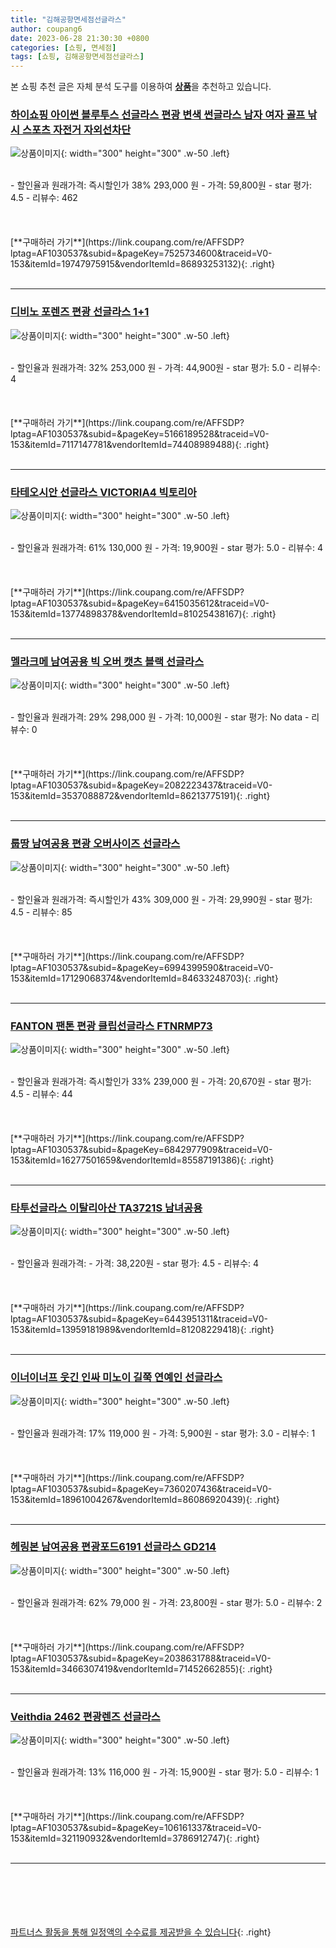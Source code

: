 ```yaml
---
title: "김해공항면세점선글라스"
author: coupang6
date: 2023-06-28 21:30:30 +0800
categories: [쇼핑, 면세점]
tags: [쇼핑, 김해공항면세점선글라스]
---
```


본 쇼핑 추천 글은 자체 분석 도구를 이용하여 [**상품**](https://link.coupang.com/a/bao1ui)을 추천하고 있습니다.

### [하이쇼핑 아이썬 블루투스 선글라스 편광 변색 썬글라스 남자 여자 골프 낚시 스포츠 자전거 자외선차단](https://link.coupang.com/re/AFFSDP?lptag=AF1030537&subid=&pageKey=7525734600&traceid=V0-153&itemId=19747975915&vendorItemId=86893253132)

![상품이미지](https://thumbnail10.coupangcdn.com/thumbnails/remote/230x230ex/image/vendor_inventory/1e87/8bbfe59f271ffa9213fe7fbd1161557887062ede3782b6cd9605fb461c00.jpg){: width="300" height="300" .w-50 .left}


<br>
- 할인율과 원래가격: 즉시할인가 38%  293,000   원
- 가격: 59,800원
- star 평가: 4.5
- 리뷰수: 462
<br>
<br>
<br>
<br>
[**구매하러 가기**](https://link.coupang.com/re/AFFSDP?lptag=AF1030537&subid=&pageKey=7525734600&traceid=V0-153&itemId=19747975915&vendorItemId=86893253132){: .right}
<br>
<br>

---

### [디비노 포렌즈 편광 선글라스 1+1](https://link.coupang.com/re/AFFSDP?lptag=AF1030537&subid=&pageKey=5166189528&traceid=V0-153&itemId=7117147781&vendorItemId=74408989488)

![상품이미지](https://thumbnail8.coupangcdn.com/thumbnails/remote/230x230ex/image/vendor_inventory/0458/75601ca0ec2699276d87d97bd3907a36ab58953715b1bd7d1dc3b27a76d5.jpg){: width="300" height="300" .w-50 .left}


<br>
- 할인율과 원래가격: 32%  253,000   원
- 가격: 44,900원
- star 평가: 5.0
- 리뷰수: 4
<br>
<br>
<br>
<br>
[**구매하러 가기**](https://link.coupang.com/re/AFFSDP?lptag=AF1030537&subid=&pageKey=5166189528&traceid=V0-153&itemId=7117147781&vendorItemId=74408989488){: .right}
<br>
<br>

---

### [타테오시안 선글라스 VICTORIA4 빅토리아](https://link.coupang.com/re/AFFSDP?lptag=AF1030537&subid=&pageKey=6415035612&traceid=V0-153&itemId=13774898378&vendorItemId=81025438167)

![상품이미지](https://thumbnail8.coupangcdn.com/thumbnails/remote/230x230ex/image/vendor_inventory/8713/d6bcc7f930e93a312a96ef28cf347655bebf44eb5e5e3ec84f139c63fc89.jpg){: width="300" height="300" .w-50 .left}


<br>
- 할인율과 원래가격: 61%  130,000   원
- 가격: 19,900원
- star 평가: 5.0
- 리뷰수: 4
<br>
<br>
<br>
<br>
[**구매하러 가기**](https://link.coupang.com/re/AFFSDP?lptag=AF1030537&subid=&pageKey=6415035612&traceid=V0-153&itemId=13774898378&vendorItemId=81025438167){: .right}
<br>
<br>

---

### [멜라크메 남여공용 빅 오버 캣츠 블랙 선글라스](https://link.coupang.com/re/AFFSDP?lptag=AF1030537&subid=&pageKey=2082223437&traceid=V0-153&itemId=3537088872&vendorItemId=86213775191)

![상품이미지](https://thumbnail6.coupangcdn.com/thumbnails/remote/230x230ex/image/rs_quotation_api/njoxim2a/14f56773b0c24a34bf6f79f6a1fb9365.jpg){: width="300" height="300" .w-50 .left}


<br>
- 할인율과 원래가격: 29%  298,000   원
- 가격: 10,000원
- star 평가: No data
- 리뷰수: 0
<br>
<br>
<br>
<br>
[**구매하러 가기**](https://link.coupang.com/re/AFFSDP?lptag=AF1030537&subid=&pageKey=2082223437&traceid=V0-153&itemId=3537088872&vendorItemId=86213775191){: .right}
<br>
<br>

---

### [룹땅 남여공용 편광 오버사이즈 선글라스](https://link.coupang.com/re/AFFSDP?lptag=AF1030537&subid=&pageKey=6994399590&traceid=V0-153&itemId=17129068374&vendorItemId=84633248703)

![상품이미지](https://thumbnail8.coupangcdn.com/thumbnails/remote/230x230ex/image/vendor_inventory/48ec/72069066d0a0d3c10aa0c0d8f32489eb9f9123879a31f9fec6b57d64a1a8.png){: width="300" height="300" .w-50 .left}


<br>
- 할인율과 원래가격: 즉시할인가 43%  309,000   원
- 가격: 29,990원
- star 평가: 4.5
- 리뷰수: 85
<br>
<br>
<br>
<br>
[**구매하러 가기**](https://link.coupang.com/re/AFFSDP?lptag=AF1030537&subid=&pageKey=6994399590&traceid=V0-153&itemId=17129068374&vendorItemId=84633248703){: .right}
<br>
<br>

---

### [FANTON 팬톤 편광 클립선글라스 FTNRMP73](https://link.coupang.com/re/AFFSDP?lptag=AF1030537&subid=&pageKey=6842977909&traceid=V0-153&itemId=16277501659&vendorItemId=85587191386)

![상품이미지](https://thumbnail9.coupangcdn.com/thumbnails/remote/230x230ex/image/vendor_inventory/db73/ba2535f039a7cd0d4e609d1814da0dcd5ec27b841a5f0e660587da079adb.jpg){: width="300" height="300" .w-50 .left}


<br>
- 할인율과 원래가격: 즉시할인가 33%  239,000   원
- 가격: 20,670원
- star 평가: 4.5
- 리뷰수: 44
<br>
<br>
<br>
<br>
[**구매하러 가기**](https://link.coupang.com/re/AFFSDP?lptag=AF1030537&subid=&pageKey=6842977909&traceid=V0-153&itemId=16277501659&vendorItemId=85587191386){: .right}
<br>
<br>

---

### [타투선글라스 이탈리아산 TA3721S 남녀공용](https://link.coupang.com/re/AFFSDP?lptag=AF1030537&subid=&pageKey=6443951311&traceid=V0-153&itemId=13959181989&vendorItemId=81208229418)

![상품이미지](https://thumbnail7.coupangcdn.com/thumbnails/remote/230x230ex/image/vendor_inventory/d4c5/eb984fbd1184c9ff4e86e48104a3610ecc2ac6f75aacfb48f8c3d3181609.jpg){: width="300" height="300" .w-50 .left}


<br>
- 할인율과 원래가격: 
- 가격: 38,220원
- star 평가: 4.5
- 리뷰수: 4
<br>
<br>
<br>
<br>
[**구매하러 가기**](https://link.coupang.com/re/AFFSDP?lptag=AF1030537&subid=&pageKey=6443951311&traceid=V0-153&itemId=13959181989&vendorItemId=81208229418){: .right}
<br>
<br>

---

### [이너이너프 웃긴 인싸 미노이 길쭉 연예인 선글라스](https://link.coupang.com/re/AFFSDP?lptag=AF1030537&subid=&pageKey=7360207436&traceid=V0-153&itemId=18961004267&vendorItemId=86086920439)

![상품이미지](https://thumbnail9.coupangcdn.com/thumbnails/remote/230x230ex/image/vendor_inventory/55d8/164cd1eeeeaada3448cdfd1ffa2850817a0a7d6660cff06c64629b1d1a40.jpg){: width="300" height="300" .w-50 .left}


<br>
- 할인율과 원래가격: 17%  119,000   원
- 가격: 5,900원
- star 평가: 3.0
- 리뷰수: 1
<br>
<br>
<br>
<br>
[**구매하러 가기**](https://link.coupang.com/re/AFFSDP?lptag=AF1030537&subid=&pageKey=7360207436&traceid=V0-153&itemId=18961004267&vendorItemId=86086920439){: .right}
<br>
<br>

---

### [헤링본 남여공용 편광포드6191 선글라스 GD214](https://link.coupang.com/re/AFFSDP?lptag=AF1030537&subid=&pageKey=2038631788&traceid=V0-153&itemId=3466307419&vendorItemId=71452662855)

![상품이미지](https://thumbnail8.coupangcdn.com/thumbnails/remote/230x230ex/image/vendor_inventory/a980/94c5ba4e6012f2097c244a13612eecf88227cb0051cc66ccac2ca7cbb36d.jpg){: width="300" height="300" .w-50 .left}


<br>
- 할인율과 원래가격: 62%  79,000   원
- 가격: 23,800원
- star 평가: 5.0
- 리뷰수: 2
<br>
<br>
<br>
<br>
[**구매하러 가기**](https://link.coupang.com/re/AFFSDP?lptag=AF1030537&subid=&pageKey=2038631788&traceid=V0-153&itemId=3466307419&vendorItemId=71452662855){: .right}
<br>
<br>

---

### [Veithdia 2462 편광렌즈 선글라스](https://link.coupang.com/re/AFFSDP?lptag=AF1030537&subid=&pageKey=106161337&traceid=V0-153&itemId=321190932&vendorItemId=3786912747)

![상품이미지](https://thumbnail10.coupangcdn.com/thumbnails/remote/230x230ex/image/vendor_inventory/images/2018/07/02/17/2/e479f9aa-926e-44ea-b57e-4865aba52420.jpg){: width="300" height="300" .w-50 .left}


<br>
- 할인율과 원래가격: 13%  116,000   원
- 가격: 15,900원
- star 평가: 5.0
- 리뷰수: 1
<br>
<br>
<br>
<br>
[**구매하러 가기**](https://link.coupang.com/re/AFFSDP?lptag=AF1030537&subid=&pageKey=106161337&traceid=V0-153&itemId=321190932&vendorItemId=3786912747){: .right}
<br>
<br>

---
<br><br><br><br><br> [파트너스 활동을 통해 일정액의 수수료를 제공받을 수 있습니다](https://link.coupang.com/a/bao1ui){: .right}